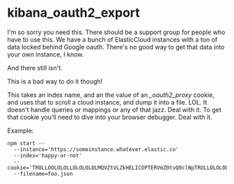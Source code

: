 # kibana_oauth2_export
I'm so sorry you need this. There should be a support group for people who have to use this. We have a bunch of ElasticCloud instances with a ton of data locked behind Google oauth. There's no good way to get that data into your own instance, I know.

And there still isn't.

This is a bad way to do it though!

This takes an index name, and an the value of an *_oauth2_proxy* cookie, and uses that to scroll a cloud instance, and dump it into a file. LOL. It doesn't handle queries or mappings or any of that jazz. Deal with it. To get that cookie you'll need to dive into your browser debugger. Deal with it. 

Example:

```
npm start --  
  --instance='https://someinstance.whatever.elastic.co'  
  --index='happy-or-not'  
  --cookie='TROLLOOLOLOLLOLOLOLOLMQVZtVLZkHELICOPTERVmZ0tvQ0clNpTROLLOLOLOLLOLONVI1NWtZSXhMSTJNMGdiTHZOTROLOLOLOLOLOL0NUx4NGp1dFkc1TROLOLOLOLOL8GQSzD8GXoh2Bo='  
  --filename=foo.json  
```
